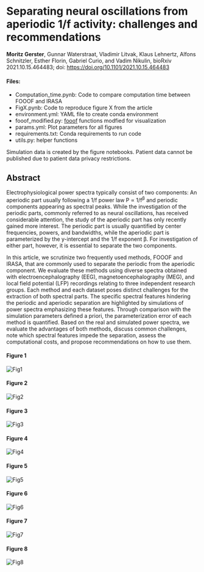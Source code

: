 # Separating neural oscillations from aperiodic 1/f activity: challenges and recommendations 
**Moritz Gerster**, Gunnar Waterstraat, Vladimir Litvak, Klaus Lehnertz, Alfons Schnitzler, Esther Florin, Gabriel Curio, and Vadim Nikulin, bioRxiv 2021.10.15.464483; doi: https://doi.org/10.1101/2021.10.15.464483

#### Files:
- Computation_time.pynb: Code to compare computation time between FOOOF and IRASA
- FigX.pynb: Code to reproduce figure X from the article
- environment.yml: YAML file to create conda environment
- fooof_modified.py: [fooof](https://github.com/fooof-tools/fooof) functions modfied for visualization
- params.yml: Plot parameters for all figures
- requirements.txt: Conda requirements to run code
- utils.py: helper functions

Simulation data is created by the figure notebooks.
Patient data cannot be published due to patient data privacy restrictions.

## Abstract

Electrophysiological power spectra typically consist of two components: An aperiodic part usually following a 1/f power law P &Proportional; 1/f<sup>&beta;</sup> and periodic components appearing as spectral peaks. While the investigation of the periodic parts, commonly referred to as neural oscillations, has received considerable attention, the study of the aperiodic part has only recently gained more interest. The periodic part is usually quantified by center frequencies, powers, and bandwidths, while the aperiodic part is parameterized by the y-intercept and the 1/f exponent &beta;. For investigation of either part, however, it is essential to separate the two components.

In this article, we scrutinize two frequently used methods, FOOOF and IRASA, that are commonly used to separate the periodic from the aperiodic component. We evaluate these methods using diverse spectra obtained with electroencephalography (EEG), magnetoencephalography (MEG), and local field potential (LFP) recordings relating to three independent research groups. Each method and each dataset poses distinct challenges for the extraction of both spectral parts. The specific spectral features hindering the periodic and aperiodic separation are highlighted by simulations of power spectra emphasizing these features. Through comparison with the simulation parameters defined a priori, the parameterization error of each method is quantified. Based on the real and simulated power spectra, we evaluate the advantages of both methods, discuss common challenges, note which spectral features impede the separation, assess the computational costs, and propose recommendations on how to use them. 

#### Figure 1
![Fig1](https://user-images.githubusercontent.com/45031224/136661949-bf33a4af-832f-450b-b9bc-d410729ee35f.png)
#### Figure 2
![Fig2](https://user-images.githubusercontent.com/45031224/136662000-c795386f-c54c-40d9-b89b-95509fa618fb.png)
#### Figure 3
![Fig3](https://user-images.githubusercontent.com/45031224/136662003-bf32fb77-a9b9-400a-b472-9daca911a0f0.png)
#### Figure 4
![Fig4](https://user-images.githubusercontent.com/45031224/136662007-a1ef4cad-b90f-4519-be02-511168f0d9d7.png)
#### Figure 5
![Fig5](https://user-images.githubusercontent.com/45031224/136662010-dd9e46b5-88e5-4d81-848c-ade800d05bf5.png)
#### Figure 6
![Fig6](https://user-images.githubusercontent.com/45031224/136662011-8d915f5c-ce1a-45c2-9bd2-655936c68a17.png)
#### Figure 7
![Fig7](https://user-images.githubusercontent.com/45031224/136662016-b0a1f5d7-c603-44bb-9f78-24c3face961f.png)
#### Figure 8
![Fig8](https://user-images.githubusercontent.com/45031224/136662019-6fb6557e-6b00-49cd-9b06-2037d762a003.png)
